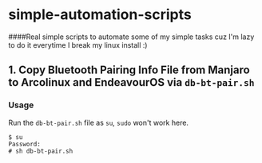 # simple-automation-scripts
####Real simple scripts to automate some of my simple tasks cuz I'm lazy to do it everytime I break my linux install :)


## 1. Copy Bluetooth Pairing Info File from Manjaro to Arcolinux and EndeavourOS via `db-bt-pair.sh` 

### Usage

Run the `db-bt-pair.sh` file as `su`, `sudo` won't work here.
```
$ su
Password:
# sh db-bt-pair.sh
```
